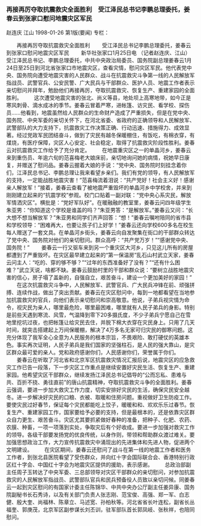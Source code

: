 ### 再接再厉夺取抗震救灾全面胜利　受江泽民总书记李鹏总理委托，姜春云到张家口慰问地震灾区军民
赵连庆  江山
1998-01-26
第1版(要闻)
专栏：

　　再接再厉夺取抗震救灾全面胜利
　　受江泽民总书记李鹏总理委托，姜春云到张家口慰问地震灾区军民
　　新华社张家口1月25日电 （记者赵连庆、江山）受江泽民总书记、李鹏总理委托，中共中央政治局委员、国务院副总理姜春云1月24日至25日到河北省张家口市地震灾区，查看灾情，慰问灾区军民。他代表党中央、国务院向遭受地震灾害的人民群众、战斗在抗震救灾斗争第一线的人民解放军指战员、武警官兵、公安民警、广大民兵与干部群众、医护人员、地震工作者表示亲切慰问并拜年，勉励他们再接再厉，夺取抗震救灾、恢复生产、重建家园的全面胜利。
　　这次遭受地震灾害的张北、尚义等县，地处坝上高寒地带，如今正是寒风刺骨、滴水成冰的季节。姜春云冒着严寒，进帐篷、访灾民、看学校、探伤员……他看到，地震虽然给人民群众的生命财产造成了严重损失，但是在党中央、国务院、中央军委的亲切关怀下，在河北省委、省政府的正确领导和人民解放军、武警部队的大力支持下，抗震救灾工作决策正确、行动迅速、措施得力、成效显著。经过党政军民团结奋斗，做到了灾民有越冬保暖棚住，有饭吃，有棉衣穿，有煤烧，有医疗保障，灾区人心安定、社会稳定，取得了抗震救灾阶段性胜利。姜春云对抗震救灾工作给予了充分肯定。
　　在地震重灾区之一的单晶河乡，姜春云来到重伤员、年逾六旬的范喜梅老大娘床前，亲切地询问她的病情，祝她早日康复，并赠送了慰问品。姜春云握着大娘的手说：“党中央、国务院时刻挂念着你们，江泽民总书记、李鹏总理让我来看望乡亲们。我们有党的领导，有人民解放军的支持，一定能战胜地震灾害！”范喜梅流着泪说：“共产党好！社会主义好！感谢亲人解放军！”接着，姜春云查看了被地震严重毁坏的单晶河乡中学校舍，并来到刚刚建立起来的“抗震学校”参观。校门口贴着一副对联：“党中央心系灾民，解放军情洒灾区”。横批是：“党好军队好”。在暖融融的教室里，姜春云问四年级学生朱亚男：“你知道这个学校是谁盖的吗？”朱亚男答：“是解放军。”姜春云又问：“长大想不想当解放军？”朱亚男和同学们齐声回答：“想！”姜春云嘱咐陪同的省市县和学校领导：“困难再大，也要让孩子们上好学！”姜春云还向学校600多名在校生每人赠送了一套文具。在单晶河乡街头，姜春云向自发聚集在街口的干部群众转达了党中央、国务院对他们的亲切慰问。群众高呼：“共产党万岁！”“感谢党中央、国务院！”
　　姜春云一行又驱车来到另一个重灾区大河乡，只见这儿所有的房屋都遭到了严重毁坏。在灾区最早建立起来的“第一保温房”乱石山村武立天家，姜春云问主人：“吃的、穿的够不够？”“过年的东西准备好了没有？”“还有什么困难？”武立天说，啥都不缺。姜春云鼓励村里的干部和群众说：“要树立战胜地震灾害的信心，房子塌了盖新的，自强自立，艰苦奋斗，建设一个更加美好的家园！”
　　在这次抗震救灾斗争中，人民解放军、武警官兵、广大民兵冲锋在前、顽强拼搏、连续作战，做出了突出贡献。姜春云在灾区慰问中，每到一地都看望在当地参加抗震救灾的官兵，向他们表示亲切慰问和崇高敬意。他说，子弟兵视灾情为命令，视灾民为亲人，哪里最危险，哪里最困难，哪里就有人民子弟兵的身影。特别是前些天遇到寒流、风雪，气温降到零下20多摄氏度，不少子弟兵宁愿自己在雪地里挖坑过夜，也把帐篷让给灾民去住，并脱下棉大衣穿在灾民身上。只用了几天时间，就突击搭建起上万间保暖棚，解决了4万多名无家可归灾民的御寒问题。这充分体现了我军全心全意为人民服务的根本宗旨，不畏艰险、敢打硬仗的英雄本色。事实再次证明，人民子弟兵是我们国家的坚强柱石，是人民的强大靠山，是灾区群众最可爱的亲人。党和政府感谢你们，人民感谢你们，荣誉属于你们。
　　姜春云在听取了河北省和北京军区抗震救灾情况汇报后说，地震灾区的应急救灾工作已告一段落，下一步灾区工作重点是继续安置好灾民生活、恢复生产、重建家园。他希望灾区干部群众，继续发扬江泽民总书记倡导的“公而忘私、患难与共、百折不挠、勇往直前”的唐山抗震精神，夺取抗震救灾斗争的全面胜利。姜春云强调，要进一步加大救灾工作力度，切实安排好灾民的生活，确保灾民安全越冬。进一步解决好灾民的口粮、衣被、取暖和住房问题。重视做好卫生防疫工作。要使灾民过好春节，保证每个灾民都能吃上饺子，暖暖和和、欢欢乐乐过春节。恢复生产、重建家园工作，国家要给予必要的支持，但是最根本的，还是依靠灾区群众自力更生、艰苦奋斗。灾区尤其要抓紧做好春种的准备，把种子、化肥、农药、农膜、种畜，一项一项落到实处，争取灾后有个好收成。要进一步加强对救灾工作的领导。各级干部要发扬党的优良传统，以身作则，带领和帮助群众渡过难关。要加强思想政治工作，大力宣传抗震救灾中涌现出的先进集体和先进人物，促进两个文明建设。
　　在灾区期间，姜春云还慰问了战斗在第一线的地震工作者和医务工作者，到张北县医院看望了受伤群众，并向红十字会国际联合会、香港特别行政区红十字会、中国红十字会为地震灾区提供的援助，表示感谢。
　　总政治部副主任周子玉转达了中央军委、三总部领导对灾区干部群众的亲切慰问，对参加抗震救灾的人民解放军指战员、武警部队官兵和民兵预备役人员致以亲切问候。同姜春云一起到灾区慰问的有国家计委主任陈锦华、中共中央办公厅副主任姜异康、国务院副秘书长石秀诗，以及有关部门负责人张志刚、范宝俊、高强、郑一军、白志健、殷大奎、尚福林、陈章立、马述宽、孙柏秋等。河北省省长叶连松，副省长丛福奎、郭庚茂，北京军区副参谋长刘丕训，驻军部队首长郭凤岐、张秋祥，也陪同慰问。
